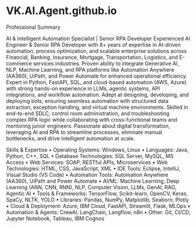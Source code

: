 # VK.AI.Agent.github.io
Professional Summary

AI & Intelligent Automation Specialist | Senior RPA Developer
Experienced AI Engineer & Senior RPA Developer with 8+ years of expertise in AI-driven automation, process optimization, and scalable enterprise solutions across Financial, Banking, Insurance, Mortgage, Transportation, Logistics, and E-commerce services industries. Proven ability to integrate Generative AI, NLP, Machine Learning, and RPA platforms like Automation Anywhere (AA360), UiPath, and Power Automate for enhanced operational efficiency.
Expert in Python, FastAPI, SQL, and cloud-based automation (AWS, Azure) with strong hands-on experience in LLMs, agentic systems, API integrations, and workflow automation. Adept at designing, developing, and deploying bots, ensuring seamless automation with structured data extraction, exception handling, and virtual machine environments.
Skilled in end-to-end SDLC, control room administration, and troubleshooting complex RPA logic while collaborating with cross-functional teams and mentoring junior engineers. Passionate about digital transformation, leveraging AI and RPA to streamline processes, eliminate manual bottlenecks, and drive intelligent automation at scale.


Skills & Expertise
•	Operating Systems: Windows, Linux
•	Languages: Java, Python, C++, SQL
•	Database Technologies: SQL Server, MySQL, MS Access
•	Web Services: SOAP, RESTful APIs, Microservices
•	Web Technologies: HTML, CSS, JavaScript, XML
•	IDE Tools: Eclipse, IntelliJ, Visual Studio (VS Code)
•	Automation Tools: Automation Anywhere (AA360), UiPath and Power Automate
•	AI/ML: Machine Learning, Deep Learning (ANN, CNN, RNN), NLP, Computer Vision, LLMs, GenAI, RAG, Agentic AI
•	Tools & Frameworks: TensorFlow, Scikit-learn, OpenCV, Keras, SpaCy, NLTK, YOLO
•	Libraries: Pandas, NumPy, Matplotlib, Seaborn, Plotly
•	Cloud & Deployment: Azure, IBM Cloud, FastAPI, Streamlit, Flask, MLOps
•	Automation & Agents: CrewAI, LangChain, Langflow, n8n
•	Other: Git, CI/CD, Jupyter Notebook, Tableau, IBM Cognos
